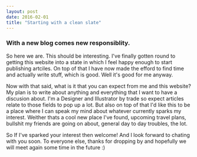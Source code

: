 ```yaml
---
layout: post
date: 2016-02-01
title: "Starting with a clean slate"
---
```


### With a new blog comes new responsiblity.

So here we are. This should be interesting. I've finally gotten round to getting this website into a state in which I feel happy enough to start publishing artciles.<!-- excerpt ends --> On top of that I have now made the efford to find time and actually write stuff, which is good. Well it's good for me anyway.

Now with that said, what is it that you can expect from me and this website? My plan is to write about anything and everything that I want to have a discusion about. I'm a Designer and Illustrator by trade so expect articles relate to those fields to pop up a lot. But also on top of that I'd like this to be a place where I can speak my mind about whatever currently sparks my interest. Weither thats a cool new place I've found, upcoming travel plans, bullshit my friends are going on about, general day to day troubles, the lot.

So If I've sparked your interest then welcome! And I look forward to chating with you soon. To everyone else, thanks for dropping by and hopefully we will meet again some time in the future :)